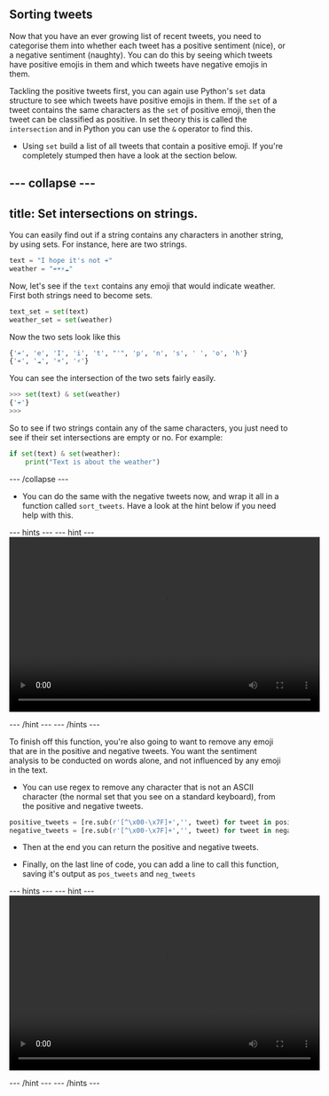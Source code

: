 ## Sorting tweets

Now that you have an ever growing list of recent tweets, you need to categorise them into whether each tweet has a positive sentiment (nice), or a negative sentiment (naughty). You can do this by seeing which tweets have positive emojis in them and which tweets have negative emojis in them.

Tackling the positive tweets first, you can again use Python's `set` data structure to see which tweets have positive emojis in them. If the `set` of a tweet contains the same characters as the `set` of positive emoji, then the tweet can be classified as positive. In set theory this is called the `intersection` and in Python you can use the `&` operator to find this.

- Using `set` build a list of all tweets that contain a positive emoji. If you're completely stumped then have a look at the section below.

--- collapse ---
---
title: Set intersections on strings.
---
You can easily find out if a string contains any characters in another string, by using sets. For instance, here are two strings.
```python
text = "I hope it's not ☔"
weather = "☔☀⚡☁"
```
Now, let's see if the `text` contains any emoji that would indicate weather. First both strings need to become sets.
```python
text_set = set(text)
weather_set = set(weather)
```
Now the two sets look like this
```python
{'☔', 'e', 'I', 'i', 't', "'", 'p', 'n', 's', ' ', 'o', 'h'}
{'☔', '☁', '☀', '⚡'}
```
You can see the intersection of the two sets fairly easily.
```python
>>> set(text) & set(weather)
{'☔'}
>>>
```

So to see if two strings contain any of the same characters, you just need to see if their set intersections are empty or no. For example:

```python
if set(text) & set(weather):
	print("Text is about the weather")
```
--- /collapse ---

- You can do the same with the negative tweets now, and wrap it all in a function called `sort_tweets`. Have a look at the hint below if you need help with this.

--- hints --- --- hint ---
<video width="560" height="315" controls>
<source src="images/vid_8.webm" type="video/webm">
Your browser does not support WebM video, try FireFox or Chrome
</video>

--- /hint --- --- /hints ---

To finish off this function, you're also going to want to remove any emoji that are in the positive and negative tweets. You want the sentiment analysis to be conducted on words alone, and not influenced by any emoji in the text.

- You can use regex to remove any character that is not an ASCII character (the normal set that you see on a standard keyboard), from the positive and negative tweets.

```python
positive_tweets = [re.sub(r'[^\x00-\x7F]+','', tweet) for tweet in positive_tweets]
negative_tweets = [re.sub(r'[^\x00-\x7F]+','', tweet) for tweet in negative_tweets]
```

- Then at the end you can return the positive and negative tweets.

- Finally, on the last line of code, you can add a line to call this function, saving it's output as `pos_tweets` and `neg_tweets`

--- hints --- --- hint ---
<video width="560" height="315" controls>
<source src="images/vid_9.webm" type="video/webm">
Your browser does not support WebM video, try FireFox or Chrome
</video>

--- /hint --- --- /hints ---
